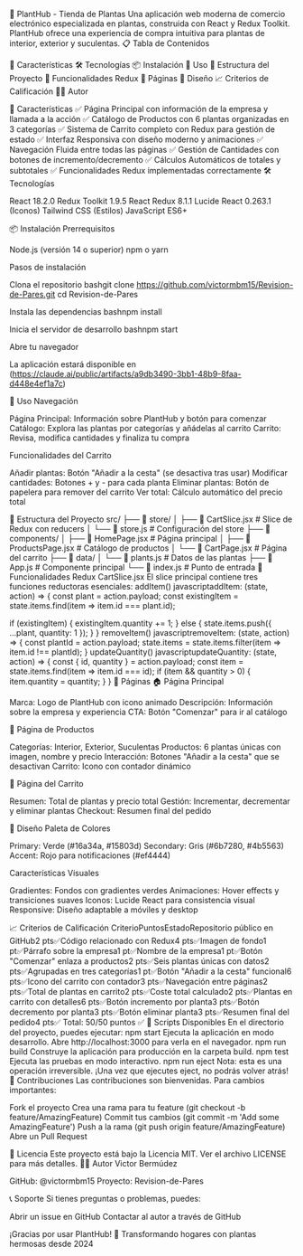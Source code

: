 🌱 PlantHub - Tienda de Plantas
Una aplicación web moderna de comercio electrónico especializada en plantas, construida con React y Redux Toolkit. PlantHub ofrece una experiencia de compra intuitiva para plantas de interior, exterior y suculentas.
📋 Tabla de Contenidos

🎯 Características
🛠️ Tecnologías
📦 Instalación
🚀 Uso
📁 Estructura del Proyecto
🔧 Funcionalidades Redux
📱 Páginas
🎨 Diseño
📈 Criterios de Calificación
👨‍💻 Autor

🎯 Características
✅ Página Principal con información de la empresa y llamada a la acción
✅ Catálogo de Productos con 6 plantas organizadas en 3 categorías
✅ Sistema de Carrito completo con Redux para gestión de estado
✅ Interfaz Responsiva con diseño moderno y animaciones
✅ Navegación Fluida entre todas las páginas
✅ Gestión de Cantidades con botones de incremento/decremento
✅ Cálculos Automáticos de totales y subtotales
✅ Funcionalidades Redux implementadas correctamente
🛠️ Tecnologías

React 18.2.0
Redux Toolkit 1.9.5
React Redux 8.1.1
Lucide React 0.263.1 (Iconos)
Tailwind CSS (Estilos)
JavaScript ES6+

📦 Instalación
Prerrequisitos

Node.js (versión 14 o superior)
npm o yarn

Pasos de instalación

Clona el repositorio
bashgit clone https://github.com/victormbm15/Revision-de-Pares.git
cd Revision-de-Pares

Instala las dependencias
bashnpm install

Inicia el servidor de desarrollo
bashnpm start

Abre tu navegador

La aplicación estará disponible en (https://claude.ai/public/artifacts/a9db3490-3bb1-48b9-8faa-d448e4ef1a7c)



🚀 Uso
Navegación

Página Principal: Información sobre PlantHub y botón para comenzar
Catálogo: Explora las plantas por categorías y añádelas al carrito
Carrito: Revisa, modifica cantidades y finaliza tu compra

Funcionalidades del Carrito

Añadir plantas: Botón "Añadir a la cesta" (se desactiva tras usar)
Modificar cantidades: Botones + y - para cada planta
Eliminar plantas: Botón de papelera para remover del carrito
Ver total: Cálculo automático del precio total

📁 Estructura del Proyecto
src/
├── 📁 store/
│   ├── 📄 CartSlice.jsx         # Slice de Redux con reducers
│   └── 📄 store.js              # Configuración del store
├── 📁 components/
│   ├── 📄 HomePage.jsx          # Página principal
│   ├── 📄 ProductsPage.jsx      # Catálogo de productos
│   └── 📄 CartPage.jsx          # Página del carrito
├── 📁 data/
│   └── 📄 plants.js             # Datos de las plantas
├── 📄 App.js                    # Componente principal
└── 📄 index.js                  # Punto de entrada
🔧 Funcionalidades Redux
CartSlice.jsx
El slice principal contiene tres funciones reductoras esenciales:
addItem()
javascriptaddItem: (state, action) => {
  const plant = action.payload;
  const existingItem = state.items.find(item => item.id === plant.id);
  
  if (existingItem) {
    existingItem.quantity += 1;
  } else {
    state.items.push({ ...plant, quantity: 1 });
  }
}
removeItem()
javascriptremoveItem: (state, action) => {
  const plantId = action.payload;
  state.items = state.items.filter(item => item.id !== plantId);
}
updateQuantity()
javascriptupdateQuantity: (state, action) => {
  const { id, quantity } = action.payload;
  const item = state.items.find(item => item.id === id);
  if (item && quantity > 0) {
    item.quantity = quantity;
  }
}
📱 Páginas
🏠 Página Principal

Marca: Logo de PlantHub con icono animado
Descripción: Información sobre la empresa y experiencia
CTA: Botón "Comenzar" para ir al catálogo

🌿 Página de Productos

Categorías: Interior, Exterior, Suculentas
Productos: 6 plantas únicas con imagen, nombre y precio
Interacción: Botones "Añadir a la cesta" que se desactivan
Carrito: Icono con contador dinámico

🛒 Página del Carrito

Resumen: Total de plantas y precio total
Gestión: Incrementar, decrementar y eliminar plantas
Checkout: Resumen final del pedido

🎨 Diseño
Paleta de Colores

Primary: Verde (#16a34a, #15803d)
Secondary: Gris (#6b7280, #4b5563)
Accent: Rojo para notificaciones (#ef4444)

Características Visuales

Gradientes: Fondos con gradientes verdes
Animaciones: Hover effects y transiciones suaves
Iconos: Lucide React para consistencia visual
Responsive: Diseño adaptable a móviles y desktop

📈 Criterios de Calificación
CriterioPuntosEstadoRepositorio público en GitHub2 pts✅Código relacionado con Redux4 pts✅Imagen de fondo1 pt✅Párrafo sobre la empresa1 pt✅Nombre de la empresa1 pt✅Botón "Comenzar" enlaza a productos2 pts✅Seis plantas únicas con datos2 pts✅Agrupadas en tres categorías1 pt✅Botón "Añadir a la cesta" funcional6 pts✅Icono del carrito con contador3 pts✅Navegación entre páginas2 pts✅Total de plantas en carrito2 pts✅Coste total calculado2 pts✅Plantas en carrito con detalles6 pts✅Botón incremento por planta3 pts✅Botón decremento por planta3 pts✅Botón eliminar planta3 pts✅Resumen final del pedido4 pts✅
Total: 50/50 puntos ✅
🚀 Scripts Disponibles
En el directorio del proyecto, puedes ejecutar:
npm start
Ejecuta la aplicación en modo desarrollo.
Abre http://localhost:3000 para verla en el navegador.
npm run build
Construye la aplicación para producción en la carpeta build.
npm test
Ejecuta las pruebas en modo interactivo.
npm run eject
Nota: esta es una operación irreversible. ¡Una vez que ejecutes eject, no podrás volver atrás!
🤝 Contribuciones
Las contribuciones son bienvenidas. Para cambios importantes:

Fork el proyecto
Crea una rama para tu feature (git checkout -b feature/AmazingFeature)
Commit tus cambios (git commit -m 'Add some AmazingFeature')
Push a la rama (git push origin feature/AmazingFeature)
Abre un Pull Request

📝 Licencia
Este proyecto está bajo la Licencia MIT. Ver el archivo LICENSE para más detalles.
👨‍💻 Autor
Victor Bermúdez

GitHub: @victormbm15
Proyecto: Revision-de-Pares


📞 Soporte
Si tienes preguntas o problemas, puedes:

Abrir un issue en GitHub
Contactar al autor a través de GitHub


¡Gracias por usar PlantHub! 🌱
Transformando hogares con plantas hermosas desde 2024
